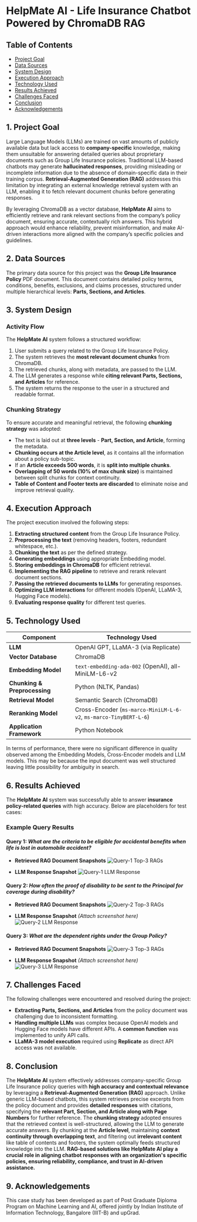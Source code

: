 # **HelpMate AI - Life Insurance Chatbot Powered by ChromaDB RAG**

## **Table of Contents**
* [Project Goal](#1-project-goal)
* [Data Sources](#2-data-sources)
* [System Design](#3-system-design)
* [Execution Approach](#4-execution-approach)
* [Technology Used](#5-technology-used)
* [Results Achieved](#6-results-achieved)
* [Challenges Faced](#7-challenges-faced)
* [Conclusion](#8-conclusion)
* [Acknowledgements](#9-acknowledgements)

## **1. Project Goal**
Large Language Models (LLMs) are trained on vast amounts of publicly available data but lack access to **company-specific** knowledge, making them unsuitable for answering detailed queries about proprietary documents such as Group Life Insurance policies. Traditional LLM-based chatbots may generate **hallucinated responses**, providing misleading or incomplete information due to the absence of domain-specific data in their training corpus. **Retrieval-Augmented Generation (RAG)** addresses this limitation by integrating an external knowledge retrieval system with an LLM, enabling it to fetch relevant document chunks before generating responses. 

By leveraging ChromaDB as a vector database, **HelpMate AI** aims to efficiently retrieve and rank relevant sections from the company’s policy document, ensuring accurate, contextually rich answers. This hybrid approach would enhance reliability, prevent misinformation, and make AI-driven interactions more aligned with the company’s specific policies and guidelines.

## **2. Data Sources**
The primary data source for this project was the **Group Life Insurance Policy** PDF document. This document contains detailed policy terms, conditions, benefits, exclusions, and claims processes, structured under multiple hierarchical levels: **Parts, Sections, and Articles**.

## **3. System Design**
### **Activity Flow**
The **HelpMate AI** system follows a structured workflow:
1. User submits a query related to the Group Life Insurance Policy.
2. The system retrieves the **most relevant document chunks** from ChromaDB.
3. The retrieved chunks, along with metadata, are passed to the LLM.
4. The LLM generates a response while **citing relevant Parts, Sections, and Articles** for reference.
5. The system returns the response to the user in a structured and readable format.

### **Chunking Strategy**
To ensure accurate and meaningful retrieval, the following **chunking strategy** was adopted:
- The text is laid out at **three levels** - **Part, Section, and Article**, forming the metadata.
- **Chunking occurs at the Article level**, as it contains all the information about a policy sub-topic.
- If an **Article exceeds 500 words**, it is **split into multiple chunks**.
- **Overlapping of 50 words (10% of max chunk size)** is maintained between split chunks for context continuity.
- **Table of Content and Footer texts are discarded** to eliminate noise and improve retrieval quality.

## **4. Execution Approach**
The project execution involved the following steps:
1. **Extracting structured content** from the Group Life Insurance Policy.
2. **Preprocessing the text** (removing headers, footers, redundant whitespace, etc.).
3. **Chunking the text** as per the defined strategy.
4. **Generating embeddings** using appropriate Embedding model.
5. **Storing embeddings in ChromaDB** for efficient retrieval.
6. **Implementing the RAG pipeline** to retrieve and rerank relevant document sections.
7. **Passing the retrieved documents to LLMs** for generating responses.
8. **Optimizing LLM interactions** for different models (OpenAI, LLaMA-3, Hugging Face models).
9. **Evaluating response quality** for different test queries.

## **5. Technology Used**
| **Component** | **Technology Used** |
|--------------|------------------|
| **LLM** | OpenAI GPT, LLaMA-3 (via Replicate) |
| **Vector Database** | ChromaDB |
| **Embedding Model** | `text-embedding-ada-002` (OpenAI), all-MiniLM-L6-v2 |
| **Chunking & Preprocessing** | Python (NLTK, Pandas) |
| **Retrieval Model** | Semantic Search (ChromaDB) |
| **Reranking Model** | Cross-Encoder (`ms-marco-MiniLM-L-6-v2`, `ms-marco-TinyBERT-L-6`) |
| **Application Framework** | Python Notebook |

In terms of performance, there were no significant difference in quality observed among the Embedding Models, Cross-Encoder models and LLM models. This may be because the input document was well structured leaving little possibility for ambiguity in search. 

## **6. Results Achieved**
The **HelpMate AI** system was successfully able to answer **insurance policy-related queries** with high accuracy. Below are placeholders for test cases:

### **Example Query Results**
#### **Query 1:** *What are the criteria to be eligible for accidental benefits when life is lost in automobile accident?*
- **Retrieved RAG Document Snapshots**
![Query-1 Top-3 RAGs](images/Query_1_Top_3_Results.png)

- **LLM Response Snapshot**
![Query-1 LLM Response](images/Query_1_LLM_Response.png)

#### **Query 2:** *How often the proof of disability to be sent to the Principal for coverage during disability?*
- **Retrieved RAG Document Snapshots**
![Query-2 Top-3 RAGs](images/Query_2_Top_3_Results.png)

- **LLM Response Snapshot** *(Attach screenshot here)*
![Query-2 LLM Response](images/Query_2_LLM_Response.png)

#### **Query 3:** *What are the dependent rights under the Group Policy?*
- **Retrieved RAG Document Snapshots**
![Query-3 Top-3 RAGs](images/Query_3_Top_3_Results.png)

- **LLM Response Snapshot** *(Attach screenshot here)*
![Query-3 LLM Response](images/Query_3_LLM_Response.png)

## **7. Challenges Faced**
The following challenges were encountered and resolved during the project:
- **Extracting Parts, Sections, and Articles** from the policy document was challenging due to inconsistent formatting.
- **Handling multiple LLMs** was complex because OpenAI models and Hugging Face models have different APIs. A **common function** was implemented to unify API calls.
- **LLaMA-3 model execution** required using **Replicate** as direct API access was not available.

## **8. Conclusion**
The **HelpMate AI** system effectively addresses company-specific Group Life Insurance policy queries with **high accuracy and contextual relevance** by leveraging a **Retrieval-Augmented Generation (RAG)** approach. Unlike generic LLM-based chatbots, this system retrieves precise excerpts from the policy document and provides **detailed responses** with citations, specifying the **relevant Part, Section, and Article along with Page Numbers** for further reference. The **chunking strategy** adopted ensures that the retrieved context is well-structured, allowing the LLM to generate accurate answers. By chunking at the **Article level**, maintaining **context continuity through overlapping text**, and filtering out **irrelevant content** like table of contents and footers, the system optimally feeds structured knowledge into the LLM. **RAG-based solutions like HelpMate AI play a crucial role in aligning chatbot responses with an organization's specific policies, ensuring reliability, compliance, and trust in AI-driven assistance.**

## **9. Acknowledgements**

This case study has been developed as part of Post Graduate Diploma Program on Machine Learning and AI, offered jointly by Indian Institute of Information Technology, Bangalore (IIIT-B) and upGrad.

